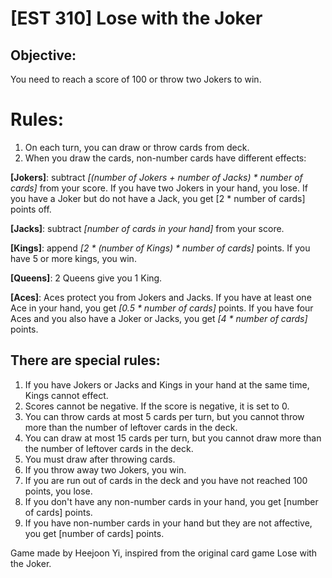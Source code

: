 # [EST 310] Lose with the Joker
## Objective:
You need to reach a score of 100 or throw two Jokers to win.

# Rules:
1. On each turn, you can draw or throw cards from deck.
2. When you draw the cards, non-number cards have different effects:
   
**[Jokers]**: subtract *[(number of Jokers + number of Jacks) * number of cards]* from your score.
              If you have two Jokers in your hand, you lose.
              If you have a Joker but do not have a Jack, you get [2 * number of cards] points off.
              
**[Jacks]**:  subtract *[number of cards in your hand]* from your score.
              
**[Kings]**:  append *[2 * (number of Kings) * number of cards]* points.
              If you have 5 or more kings, you win. 
              
**[Queens]**: 2 Queens give you 1 King.
              
**[Aces]**:   Aces protect you from Jokers and Jacks. If you have at least one Ace in your hand, you get *[0.5 * number of cards]* points.
              If you have four Aces and you also have a Joker or Jacks, you get *[4 * number of cards]* points.

## There are special rules:
1.  If you have Jokers or Jacks and Kings in your hand at the same time, Kings cannot effect.
2.  Scores cannot be negative. If the score is negative, it is set to 0.
3.  You can throw cards at most 5 cards per turn, but you cannot throw more than the number of leftover cards in the deck.
4.  You can draw at most 15 cards per turn, but you cannot draw more than the number of leftover cards in the deck.
5.  You must draw after throwing cards.
6.  If you throw away two Jokers, you win.
7.  If you are run out of cards in the deck and you have not reached 100 points, you lose.
8.  If you don't have any non-number cards in your hand, you get [number of cards] points.
9.  If you have non-number cards in your hand but they are not affective, you get [number of cards] points.

Game made by Heejoon Yi, inspired from the original card game Lose with the Joker.
